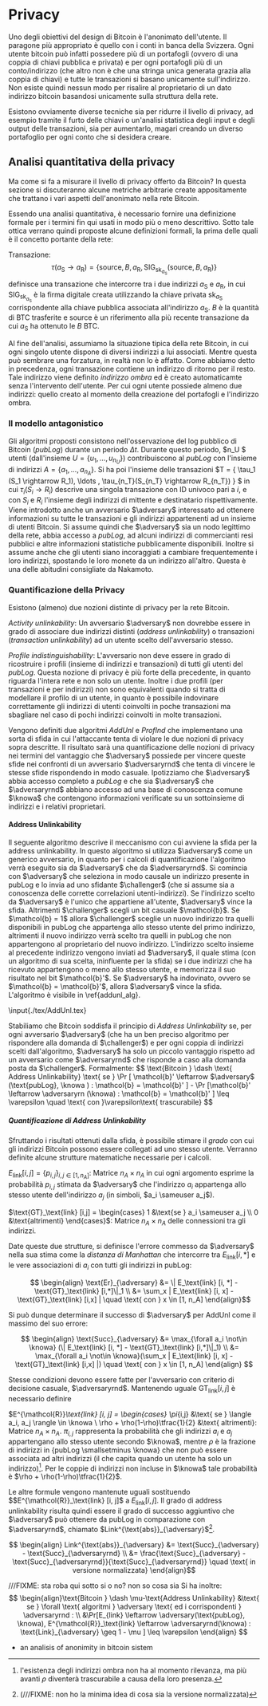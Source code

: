 Privacy
==========

Uno degli obiettivi del design di Bitcoin è l'anonimato dell'utente.
Il paragone più appropriato è quello con i conti in banca della Svizzera.
Ogni utente bitcoin può infatti possedere più di un portafogli (ovvero di una coppia di chiavi pubblica e privata) e per ogni portafogli più di un conto/indirizzo (che altro non è che una stringa unica generata grazia alla coppia di chiavi) e tutte le transazioni si basano unicamente sull'indirizzo.
Non esiste quindi nessun modo per risalire al proprietario di un dato indirizzo bitcoin basandosi unicamente sulla struttura della rete.

Esistono ovviamente diverse tecniche sia per ridurre il livello di privacy, ad esempio tramite il furto delle chiavi o un'analisi statistica degli input e degli output delle transazioni, sia per aumentarlo, magari creando un diverso portafoglio per ogni conto che si desidera creare.

Analisi quantitativa della privacy
----------------------------------

Ma come si fa a misurare il livello di privacy offerto da Bitcoin?
In questa sezione si discuteranno alcune metriche arbitrarie create appositamente che trattano i vari aspetti dell'anonimato nella rete Bitcoin.

Essendo una analisi quantitativa, è necessario fornire una definizione formale per i termini fin qui usati in modo più o meno descrittivo. Sotto tale ottica verrano quindi proposte alcune definizioni formali, la prima delle quali è il concetto portante della rete:

Transazione:
	$$\tau(a_{\textrm{S}} \rightarrow a_{\textrm{R}}) = \{ \textrm{source}, B, a_{\textrm{R}}, \textrm{SIG}_{\textrm{sk}_{a_{\textrm{S}}}}(\textrm{source}, B, a_{\textrm{R}}) \} $$
	definisce una transazione che intercorre tra i due indirizzi $a_{\textrm{S}}$ e $a_{\textrm{R}}$, in cui $\textrm{SIG}_{\textrm{sk}_{a_{\textrm{S}}}}$ è la firma digitale creata utilizzando la chiave privata $\textrm{sk}_{a_\textrm{S}}$ corrispondente alla chiave pubblica associata all'indirizzo $a_\textrm{S}$. $B$ è la quantità di BTC trasferite e $\textrm{source}$ è un riferimento alla più recente transazione da cui $a_\textrm{S}$ ha ottenuto le $B$ BTC.

Al fine dell'analisi, assumiamo la situazione tipica della rete Bitcoin, in cui ogni singolo utente dispone di diversi indirizzi a lui associati.
Mentre questa può sembrare una forzatura, in realtà non lo è affatto.
Come abbiamo detto in precedenza, ogni transazione contiene un indirizzo di ritorno per il resto. Tale indirizzo viene definito *indirizzo ombra* ed è creato automaticamte senza l'intervento dell'utente.
Per cui ogni utente possiede almeno due indirizzi: quello creato al momento della creazione del portafogli e l'indirizzo ombra.

### Il modello antagonistico

Gli algoritmi proposti consistono nell'osservazione del log pubblico di Bitcoin (*pubLog*) durante un periodo $\Delta t$.
Durante questo periodo, $n_U $ utenti (dall'insieme $U = \{u_1, \ldots, u_{n_U}\}$) contribuiscono al *pubLog* con l'insieme di indirizzi $A = \{a_1, \ldots, a_{n_A}\}$.
Si ha poi l'insieme delle transazioni $T = \{ \tau_1 (S_1 \rightarrow R_1), \ldots , \tau_{n_T}(S_{n_T} \rightarrow R_{n_T}) \} $ in cui $\tau_i (S_i \rightarrow R_i)$ descrive una singola transazione con ID univoco pari a $i$, e con $S_i$ e $R_i$ l'insieme degli indirizzi di mittente e destinatario rispettivamente.
Viene introdotto anche un avversario $\adversary$ interessato ad ottenere informazioni su tutte le transazioni e gli indirizzi appartenenti ad un insieme di utenti Bitcoin. Si assume quindi che $\adversary$ sia un nodo legittimo della rete, abbia accesso a *pubLog*, ad alcuni indirizzi di commercianti resi pubblici e altre informazioni statistiche pubblicamente disponibili.
Inoltre si assume anche che gli utenti siano incoraggiati a cambiare frequentemente i loro indirizzi, spostando le loro monete da un indirizzo all'altro. Questa è una delle abitudini consigliate da Nakamoto.

### Quantificazione della Privacy

Esistono (almeno) due nozioni distinte di privacy per la rete Bitcoin.

*Activity unlinkability*:
	Un avversario $\adversary$ non dovrebbe essere in grado di associare due indirizzi distinti (*address unlinkability*) o transazioni (*transaction unlinkability*) ad un utente scelto dell'avversario stesso.

*Profile indistinguishability*:
	L'avversario non deve essere in grado di ricostruire i profili (insieme di indirizzi e transazioni) di tutti gli utenti del *pubLog*. Questa nozione di privacy è più forte della precedente, in quanto riguarda l'intera rete e non solo un utente. Inoltre i due profili (per transazioni e per indirizzi) non sono equivalenti quando si tratta di modellare il profilo di un utente, in quanto è possibile indovinare correttamente gli indirizzi di utenti coinvolti in poche transazioni ma sbagliare nel caso di pochi indirizzi coinvolti in molte transazioni.

Vengono definiti due algoritmi *AddUnl* e *ProfInd* che implementano una sorta di sfida in cui l'attaccante tenta di violare le due nozioni di privacy sopra descritte.
Il risultato sarà una quantificazione delle nozioni di privacy nei termini del vantaggio che $\adversary$ possiede per vincere queste sfide nei confronti di un avversario $\adversaryrnd$ che tenta di vincere le stesse sfide rispondendo in modo casuale.
Ipotizziamo che $\adversary$ abbia accesso completo a *pubLog* e che sia $\adversary$ che $\adversaryrnd$ abbiano accesso ad una base di conoscenza comune $\knowa$ che contengono informazioni verificate su un sottoinsieme di indirizzi e i relativi proprietari.

#### Address Unlinkability

Il seguente algoritmo descrive il meccanismo con cui avviene la sfida per la address unlinkability.
In questo algoritmo si utilizza $\adversary$ come un generico avversario, in quanto per i calcoli di quantificazione l'algoritmo verrà eseguito sia da $\adversary$ che da $\adversaryrnd$.
Si comincia con $\adversary$ che seleziona in modo causale un indirizzo presente in pubLog e lo invia ad uno sfidante $\challenger$ (che si assume sia a conoscenza delle corrette correlazioni utenti-indirizzi).
Se l'indirizzo scelto da $\adversary$ è l'unico che appartiene all'utente, $\adversary$ vince la sfida.
Altrimenti $\challenger$ scegli un bit casuale $\mathcol{b}$. Se $\mathcol{b} = 1$ allora $\challenger$ sceglie un nuovo indirizzo tra quelli disponibili in pubLog che appartenga allo stesso utente del primo indirizzo, altrimenti il nuovo indirizzo verrà scelto tra quelli in pubLog che non appartengono al proprietario del nuovo indirizzo. L'indirizzo scelto insieme al precedente indirizzo vengono inviati ad $\adversary$, il quale stima (con un algoritmo di sua scelta, ininfluente per la sfida) se i due indirizzi che ha ricevuto appartengono o meno allo stesso utente, e memorizza il suo risultato nel bit $\mathcol{b}'$.
Se $\adversary$ ha indovinato, ovvero se $\mathcol{b} = \mathcol{b}'$, allora $\adversary$ vince la sfida.
L'algoritmo è visibile in \ref{addunl_alg}.

\input{./tex/AddUnl.tex}

Stabiliamo che Bitcoin soddisfa il principio di *Address Unlinkability* se, per ogni avversario $\adversary$ (che ha un ben preciso algoritmo per rispondere alla domanda di $\challenger$) e per ogni coppia di indirizzi scelti dall'algoritmo, $\adversary$ ha solo un piccolo vantaggio rispetto ad un avversario come $\adversaryrnd$ che risponde a caso alla domanda posta da $\challenger$. Formalmente:
$$ \text{Bitcoin } \dash \text{ Address Unlinkability} \text{ se } \Pr [ \mathcol{b}' \leftarrow $\adversary$ (\text{pubLog}, \knowa ) : \mathcol{b} = \mathcol{b}' ] - \Pr [\mathcol{b}' \leftarrow \adversaryrn (\knowa) : \mathcol{b} = \mathcol{b}' ] \leq \varepsilon \quad \text{ con }\varepsilon\text{ trascurabile} $$

##### Quantificazione di Address Unlinkability

Sfruttando i risultati ottenuti dalla sfida, è possibile stimare il *grado* con cui gli indirizzi Bitcoin possono essere collegati ad uno stesso utente.
Verranno definite alcune strutture matematiche necessarie per i calcoli.

$E_\text{link} [i, j] = \{p_{i,j}\}_{i,j \in [1, n_A ]}$:
   Matrice $n_A \times n_A$ in cui ogni argomento esprime la probabilità $p_{i,j}$ stimata da $\adversary$ che l'indirizzo $a_i$ appartenga allo stesso utente dell'indirizzo $a_j$ (in simboli, $a_i \sameuser a_j$).
   
 $\text{GT}_\text{link} [i,j] = \begin{cases} 1 &\text{se } a_i \sameuser a_j \\ 0 &\text{altrimenti} \end{cases}$:
   Matrice $n_A \times n_A$ delle connessioni tra gli indirizzi.
   
Date queste due strutture, si definisce l'errore commesso da $\adversary$ nella sua stima come la *distanza di Manhattan* che intercorre tra $E_\text{link} [i,*]$ e le vere associazioni di $a_i$ con tutti gli indirizzi in pubLog:

$$ \begin{align} \text{Er}_{\adversary} &= \| E_\text{link} [i, *] - \text{GT}_\text{link} [i,*]\|_1 \\ 
   &= \sum_x | E_\text{link} [i, x] - \text{GT}_\text{link} [i,x] | \quad \text{ con } x \in [1, n_A]
   \end{align}$$
   
Si può dunque determinare il successo di $\adversary$ per AddUnl come il massimo del suo errore:

$$ \begin{align} \text{Succ}_{\adversary} &= \max_{\forall a_i \not\in \knowa} (\| E_\text{link} [i, *] - \text{GT}_\text{link} [i,*]\|_1) \\
   &= \max_{\forall a_i \not\in \knowa}(\sum_x | E_\text{link} [i, x] - \text{GT}_\text{link} [i,x] |) \quad \text{ con } x \in [1, n_A]
   \end{align} $$
   
Stesse condizioni devono essere fatte per l'avversario con criterio di decisione casuale, $\adversaryrnd$.
Mantenendo uguale $\text{GT}_\text{link} [i,j]$ è necessario definire

$E^{\mathcol{R}}_\text{link} [i, j] = \begin{cases} \pi_{i,j} &\text{ se } \langle a_i, a_j \rangle \in \knowa \\ \rho + \rho(1-\rho)\tfrac{1}{2} &\text{ altrimenti}:
   Matrice $n_A \times n_A$. $\pi_{i,j}$ rappresenta la probabilità che gli indirizzi $a_i$ e $a_j$ appartengano allo stesso utente secondo $\knowa$, mentre $\rho$ è la frazione di indirizzi in \{pubLog \smallsetminus \knowa\} che non può essere associata ad altri indirizzi (il che capita quando un utente ha solo un indirizzo)[^solounindirizzo]. Per le coppie di indirizzi non incluse in $\knowa$ tale probabilità è $\rho + \rho(1-\rho)\tfrac{1}{2}$.
   
Le altre formule vengono mantenute uguali sostituendo $$E^{\mathcol{R}}_\text{link} [i, j]$ a $E_\text{link} [i, j]$.
Il grado di address unlinkability risulta quindi essere il grado di successo aggiuntivo che $\adversary$ può ottenere da pubLog in comparazione con $\adversaryrnd$, chiamato $Link^{\text{abs}}_{\adversary}$[^versionenormalizzata].

$$ \begin{align} Link^{\text{abs}}_{\adversary} &= \text{Succ}_{\adversary} - \text{Succ}_{\adversaryrnd} \\
   &= \frac{\text{Succ}_{\adversary} - \text{Succ}_{\adversaryrnd}}{\text{Succ}_{\adversaryrnd}} \quad \text{ in versione normalizzata}
   \end{align}$$
   
///FIXME: sta roba qui sotto si o no? non so cosa sia
Si ha inoltre:
$$ \begin{align}\text{Bitcoin } \dash \mu-\text{Address Unlinkability} &\text{ se } \forall \text{ algoritmi } \adversary \text{ ed i corrispondenti } \adversaryrnd : \\
   &\Pr[E_{link} \leftarrow \adversary(\text{pubLog}, \knowa), E^{\mathcol{R}}_\text{link} \leftarrow \adversaryrnd(\knowa) : \text{Link}_{\adversary} \geq 1 - \mu ] \leq \varepsilon
   \end{align} $$
   
[^solounindirizzo]: l'esistenza degli indirizzi ombra non ha al momento rilevanza, ma più avanti $\rho$ diventerà trascurabile a causa della loro presenza.
[^versionenormalizzata]: (///FIXME: non ho la minima idea di cosa sia la versione normalizzata)



* an analisis of anonimity in bitcoin sistem


